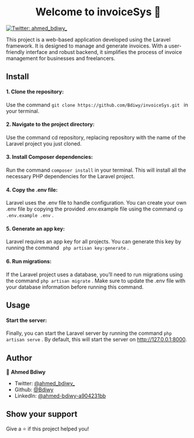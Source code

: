 <h1 align="center">Welcome to invoiceSys 👋</h1>
<p>
  <a href="https://twitter.com/ahmed_bdiwy_" target="_blank">
    <img alt="Twitter: ahmed_bdiwy_" src="https://img.shields.io/twitter/follow/ahmed\_bdiwy\_.svg?style=social" />
  </a>
</p>

This project is a web-based application developed using the Laravel framework. It is designed to manage and generate invoices. With a user-friendly interface and robust backend, it simplifies the process of invoice management for businesses and freelancers.

## Install

#### 1. Clone the repository:
Use the command ```git clone https://github.com/Bdiwy/invoiceSys.git ``` in your terminal. 

#### 2. Navigate to the project directory:
Use the command cd repository, replacing repository with the name of the Laravel project you just cloned.

#### 3. Install Composer dependencies: 
Run the command ``` composer install ``` in your terminal. 
This will install all the necessary PHP dependencies for the Laravel project.

#### 4. Copy the .env file: 
Laravel uses the .env file to handle configuration. You can create your own .env file by copying the provided .env.example file using the command ``` cp .env.example .env ``` .

#### 5. Generate an app key:
Laravel requires an app key for all projects.
You can generate this key by running the command ``` php artisan key:generate``` .

#### 6. Run migrations:
If the Laravel project uses a database, you’ll need to run migrations using the command ```php artisan migrate``` .
Make sure to update the .env file with your database information before running this command.

## Usage
#### Start the server:
Finally, you can start the Laravel server by running the command ```php artisan serve``` .
By default, this will start the server on http://127.0.0.1:8000.


## Author

👤 **Ahmed Bdiwy**

* Twitter: [@ahmed\_bdiwy\_](https://twitter.com/ahmed\_bdiwy\_)
* Github: [@Bdiwy](https://github.com/Bdiwy)
* LinkedIn: [@ahmed-bdiwy-a904231bb](https://linkedin.com/in/ahmed-bdiwy-a904231bb)

## Show your support

Give a ⭐️ if this project helped you!

